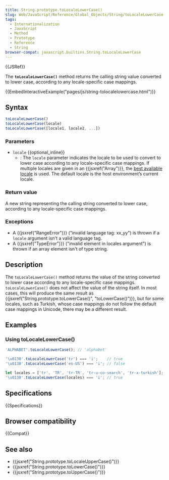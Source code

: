 ```yaml
---
title: String.prototype.toLocaleLowerCase()
slug: Web/JavaScript/Reference/Global_Objects/String/toLocaleLowerCase
tags:
  - Internationalization
  - JavaScript
  - Method
  - Prototype
  - Reference
  - String
browser-compat: javascript.builtins.String.toLocaleLowerCase
---
```

{{JSRef}}

The **`toLocaleLowerCase()`** method returns the calling string value converted
to lower case, according to any locale-specific case mappings.

{{EmbedInteractiveExample("pages/js/string-tolocalelowercase.html")}}

## Syntax

```js
toLocaleLowerCase()
toLocaleLowerCase(locale)
toLocaleLowerCase([locale1, locale2, ...])
```

### Parameters

- `locale` {{optional_inline}}
  - : The `locale` parameter indicates the locale to be used to convert to lower
    case according to any locale-specific case mappings. If multiple locales are
    given in an {{jsxref("Array")}}, the
    [best available locale](https://tc39.github.io/ecma402/#sec-bestavailablelocale)
    is used. The default locale is the host environment’s current locale.

### Return value

A new string representing the calling string converted to lower case, according
to any locale-specific case mappings.

### Exceptions

- A {{jsxref("RangeError")}} ("invalid language tag: xx_yy") is thrown
  if a `locale` argument isn't a valid language tag.
- A {{jsxref("TypeError")}} ("invalid element in locales argument") is
  thrown if an array element isn't of type string.

## Description

The `toLocaleLowerCase()` method returns the value of the string converted to
lower case according to any locale-specific case mappings. `toLocaleLowerCase()`
does not affect the value of the string itself. In most cases, this will produce
the same result as
{{jsxref("String.prototype.toLowerCase()",
  "toLowerCase()")}},
but for some locales, such as Turkish, whose case mappings do not follow the
default case mappings in Unicode, there may be a different result.

## Examples

### Using toLocaleLowerCase()

```js
'ALPHABET'.toLocaleLowerCase(); // 'alphabet'

'\u0130'.toLocaleLowerCase('tr') === 'i';    // true
'\u0130'.toLocaleLowerCase('en-US') === 'i'; // false

let locales = ['tr', 'TR', 'tr-TR', 'tr-u-co-search', 'tr-x-turkish'];
'\u0130'.toLocaleLowerCase(locales) === 'i'; // true
```

## Specifications

{{Specifications}}

## Browser compatibility

{{Compat}}

## See also

- {{jsxref("String.prototype.toLocaleUpperCase()")}}
- {{jsxref("String.prototype.toLowerCase()")}}
- {{jsxref("String.prototype.toUpperCase()")}}
